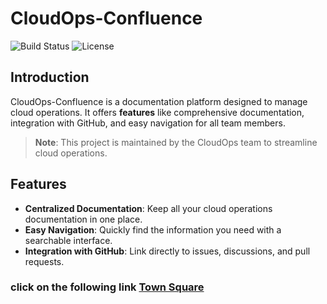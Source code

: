 # CloudOps-Confluence

![Build Status](https://img.shields.io/badge/build-passing-brightgreen) ![License](https://img.shields.io/badge/license-MIT-blue.svg)

## Introduction

CloudOps-Confluence is a documentation platform designed to manage cloud operations. It offers **features** like comprehensive documentation, integration with GitHub, and easy navigation for all team members.

> **Note**: This project is maintained by the CloudOps team to streamline cloud operations.

## Features

- **Centralized Documentation**: Keep all your cloud operations documentation in one place.
- **Easy Navigation**: Quickly find the information you need with a searchable interface.
- **Integration with GitHub**: Link directly to issues, discussions, and pull requests.

### click on the following link [Town Square](https://github.com/vchinnap/CloudOps-Confluence/discussions)
